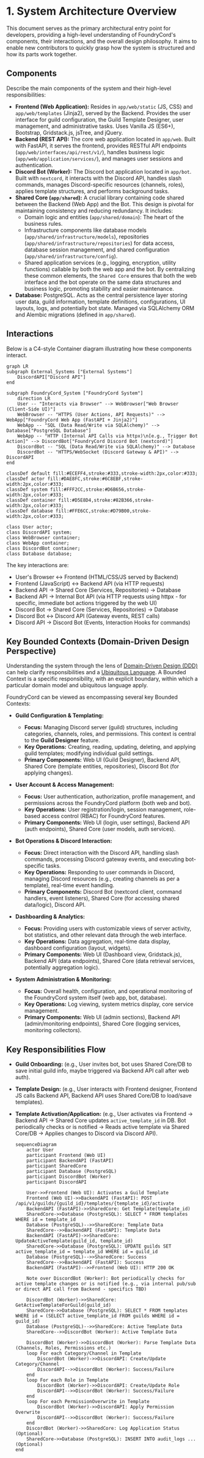 # 1. System Architecture Overview

This document serves as the primary architectural entry point for developers, providing a high-level understanding of FoundryCord's components, their interactions, and the overall design philosophy. It aims to enable new contributors to quickly grasp how the system is structured and how its parts work together.

## Components

Describe the main components of the system and their high-level responsibilities:

*   **Frontend (Web Application):** Resides in `app/web/static` (JS, CSS) and `app/web/templates` (Jinja2), served by the Backend. Provides the user interface for guild configuration, the Guild Template Designer, user management, and administrative tasks. Uses Vanilla JS (ES6+), Bootstrap, Gridstack.js, jsTree, and jQuery.
*   **Backend (REST API):** The core web application located in `app/web`. Built with FastAPI, it serves the frontend, provides RESTful API endpoints (`app/web/interfaces/api/rest/v1/`), handles business logic (`app/web/application/services/`), and manages user sessions and authentication.
*   **Discord Bot (Worker):** The Discord bot application located in `app/bot`. Built with `nextcord`, it interacts with the Discord API, handles slash commands, manages Discord-specific resources (channels, roles), applies template structures, and performs background tasks.
*   **Shared Core (`app/shared`):** A crucial library containing code shared between the Backend (Web App) and the Bot. This design is pivotal for maintaining consistency and reducing redundancy. It includes:
    *   Domain logic and entities (`app/shared/domain`): The heart of the business rules.
    *   Infrastructure components like database models (`app/shared/infrastructure/models`), repositories (`app/shared/infrastructure/repositories`) for data access, database session management, and shared configuration (`app/shared/infrastructure/config`).
    *   Shared application services (e.g., logging, encryption, utility functions) callable by both the web app and the bot.
    By centralizing these common elements, the `Shared Core` ensures that both the web interface and the bot operate on the same data structures and business logic, promoting stability and easier maintenance.
*   **Database:** PostgreSQL. Acts as the central persistence layer storing user data, guild information, template definitions, configurations, UI layouts, logs, and potentially bot state. Managed via SQLAlchemy ORM and Alembic migrations (defined in `app/shared`).

## Interactions

Below is a C4-style Container diagram illustrating how these components interact.

```mermaid
graph LR
subgraph External_Systems ["External Systems"]
    DiscordAPI["Discord API"]
end

subgraph FoundryCord_System ["FoundryCord System"]
    direction LR
    User -- "Interacts via Browser" --> WebBrowser["Web Browser (Client-Side UI)"]
    WebBrowser -- "HTTPS (User Actions, API Requests)" --> WebApp["FoundryCord Web App (FastAPI + Jinja2)"]
    WebApp -- "SQL (Data Read/Write via SQLAlchemy)" --> Database["PostgreSQL Database"]
    WebApp -- "HTTP (Internal API Calls via httpx)\n[e.g., Trigger Bot Action]" --> DiscordBot["FoundryCord Discord Bot (nextcord)"]
    DiscordBot -- "SQL (Data Read/Write via SQLAlchemy)" --> Database
    DiscordBot -- "HTTPS/WebSocket (Discord Gateway & API)" --> DiscordAPI
end

classDef default fill:#ECEFF4,stroke:#333,stroke-width:2px,color:#333;
classDef actor fill:#DAE8FC,stroke:#6C8EBF,stroke-width:2px,color:#333;
classDef system fill:#FFF2CC,stroke:#D6B656,stroke-width:2px,color:#333;
classDef container fill:#D5E8D4,stroke:#82B366,stroke-width:2px,color:#333;
classDef database fill:#FFE6CC,stroke:#D79B00,stroke-width:2px,color:#333;

class User actor;
class DiscordAPI system;
class WebBrowser container;
class WebApp container;
class DiscordBot container;
class Database database;
```

The key interactions are:

*   User's Browser <-> Frontend (HTML/CSS/JS served by Backend)
*   Frontend (JavaScript) <-> Backend API (via HTTP requests)
*   Backend API -> Shared Core (Services, Repositories) -> Database
*   Backend API -> Internal Bot API (via HTTP requests using httpx - for specific, immediate bot actions triggered by the web UI)
*   Discord Bot -> Shared Core (Services, Repositories) -> Database
*   Discord Bot <-> Discord API (Gateway events, REST calls)
*   Discord API -> Discord Bot (Events, Interaction Hooks for commands)

## Key Bounded Contexts (Domain-Driven Design Perspective)

Understanding the system through the lens of [Domain-Driven Design (DDD)](../../1_introduction/glossary.md#ddd-domain-driven-design) can help clarify responsibilities and a [Ubiquitous Language](../../1_introduction/glossary.md#ubiquitous-language). A Bounded Context is a specific responsibility, with an explicit boundary, within which a particular domain model and ubiquitous language apply.

FoundryCord can be viewed as encompassing several key Bounded Contexts:

*   **Guild Configuration & Templating:**
    *   **Focus:** Managing Discord server (guild) structures, including categories, channels, roles, and permissions. This context is central to the **Guild Designer** feature.
    *   **Key Operations:** Creating, reading, updating, deleting, and applying guild templates; modifying individual guild settings.
    *   **Primary Components:** Web UI (Guild Designer), Backend API, Shared Core (template entities, repositories), Discord Bot (for applying changes).

*   **User Account & Access Management:**
    *   **Focus:** User authentication, authorization, profile management, and permissions across the FoundryCord platform (both web and bot).
    *   **Key Operations:** User registration/login, session management, role-based access control (RBAC) for FoundryCord features.
    *   **Primary Components:** Web UI (login, user settings), Backend API (auth endpoints), Shared Core (user models, auth services).

*   **Bot Operations & Discord Interaction:**
    *   **Focus:** Direct interaction with the Discord API, handling slash commands, processing Discord gateway events, and executing bot-specific tasks.
    *   **Key Operations:** Responding to user commands in Discord, managing Discord resources (e.g., creating channels as per a template), real-time event handling.
    *   **Primary Components:** Discord Bot (nextcord client, command handlers, event listeners), Shared Core (for accessing shared data/logic), Discord API.

*   **Dashboarding & Analytics:**
    *   **Focus:** Providing users with customizable views of server activity, bot statistics, and other relevant data through the web interface.
    *   **Key Operations:** Data aggregation, real-time data display, dashboard configuration (layout, widgets).
    *   **Primary Components:** Web UI (Dashboard view, Gridstack.js), Backend API (data endpoints), Shared Core (data retrieval services, potentially aggregation logic).

*   **System Administration & Monitoring:**
    *   **Focus:** Overall health, configuration, and operational monitoring of the FoundryCord system itself (web app, bot, database).
    *   **Key Operations:** Log viewing, system metrics display, core service management.
    *   **Primary Components:** Web UI (admin sections), Backend API (admin/monitoring endpoints), Shared Core (logging services, monitoring collectors).

## Key Responsibilities Flow

*   **Guild Onboarding:** (e.g., User invites bot, bot uses Shared Core/DB to save initial guild info, maybe triggered via Backend API call after web auth).
*   **Template Design:** (e.g., User interacts with Frontend designer, Frontend JS calls Backend API, Backend API uses Shared Core/DB to load/save templates).
*   **Template Activation/Application:** (e.g., User activates via Frontend -> Backend API -> Shared Core updates `active_template_id` in DB. Bot periodically checks or is notified -> Reads active template via Shared Core/DB -> Applies changes to Discord via Discord API).

    ```mermaid
    sequenceDiagram
        actor User
        participant Frontend (Web UI)
        participant BackendAPI (FastAPI)
        participant SharedCore
        participant Database (PostgreSQL)
        participant DiscordBot (Worker)
        participant DiscordAPI

        User->>Frontend (Web UI): Activates a Guild Template
        Frontend (Web UI)->>BackendAPI (FastAPI): POST /api/v1/guilds/{guild_id}/templates/{template_id}/activate
        BackendAPI (FastAPI)->>SharedCore: Get Template(template_id)
        SharedCore->>Database (PostgreSQL): SELECT * FROM templates WHERE id = template_id
        Database (PostgreSQL)-->>SharedCore: Template Data
        SharedCore-->>BackendAPI (FastAPI): Template Data
        BackendAPI (FastAPI)->>SharedCore: UpdateActiveTemplate(guild_id, template_id)
        SharedCore->>Database (PostgreSQL): UPDATE guilds SET active_template_id = template_id WHERE id = guild_id
        Database (PostgreSQL)-->>SharedCore: Success
        SharedCore-->>BackendAPI (FastAPI): Success
        BackendAPI (FastAPI)-->>Frontend (Web UI): HTTP 200 OK
        
        Note over DiscordBot (Worker): Bot periodically checks for active template changes or is notified (e.g., via internal pub/sub or direct API call from Backend - specifics TBD)

        DiscordBot (Worker)->>SharedCore: GetActiveTemplateForGuild(guild_id)
        SharedCore->>Database (PostgreSQL): SELECT * FROM templates WHERE id = (SELECT active_template_id FROM guilds WHERE id = guild_id)
        Database (PostgreSQL)-->>SharedCore: Active Template Data
        SharedCore-->>DiscordBot (Worker): Active Template Data

        DiscordBot (Worker)->>DiscordBot (Worker): Parse Template Data (Channels, Roles, Permissions etc.)
        loop For each Category/Channel in Template
            DiscordBot (Worker)->>DiscordAPI: Create/Update Category/Channel
            DiscordAPI-->>DiscordBot (Worker): Success/Failure
        end
        loop For each Role in Template
            DiscordBot (Worker)->>DiscordAPI: Create/Update Role
            DiscordAPI-->>DiscordBot (Worker): Success/Failure
        end
        loop For each PermissionOverwrite in Template
            DiscordBot (Worker)->>DiscordAPI: Apply Permission Overwrite
            DiscordAPI-->>DiscordBot (Worker): Success/Failure
        end
        DiscordBot (Worker)->>SharedCore: Log Application Status (Optional)
        SharedCore->>Database (PostgreSQL): INSERT INTO audit_logs ... (Optional)
    end
    ``` 